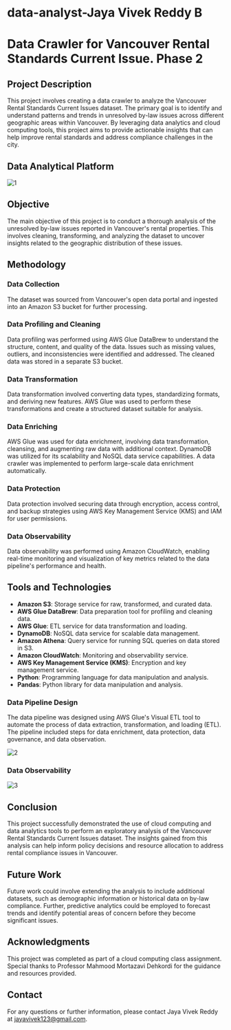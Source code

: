 # data-analyst-Jaya Vivek Reddy B

# Data Crawler for Vancouver Rental Standards Current Issue. Phase 2

## Project Description

This project involves creating a data crawler to analyze the Vancouver Rental Standards Current Issues dataset. The primary goal is to identify and understand patterns and trends in unresolved by-law issues across different geographic areas within Vancouver. By leveraging data analytics and cloud computing tools, this project aims to provide actionable insights that can help improve rental standards and address compliance challenges in the city.

## Data Analytical Platform

![1](https://github.com/user-attachments/assets/a0a496a1-7ca1-4abe-9419-0cbbcbb55042)

## Objective
The main objective of this project is to conduct a thorough analysis of the unresolved by-law issues reported in Vancouver's rental properties. This involves cleaning, transforming, and analyzing the dataset to uncover insights related to the geographic distribution of these issues.

## Methodology
### Data Collection

The dataset was sourced from Vancouver's open data portal and ingested into an Amazon S3 bucket for further processing.

### Data Profiling and Cleaning

Data profiling was performed using AWS Glue DataBrew to understand the structure, content, and quality of the data. Issues such as missing values, outliers, and inconsistencies were identified and addressed. The cleaned data was stored in a separate S3 bucket.

### Data Transformation

Data transformation involved converting data types, standardizing formats, and deriving new features. AWS Glue was used to perform these transformations and create a structured dataset suitable for analysis.

### Data Enriching

AWS Glue was used for data enrichment, involving data transformation, cleansing, and augmenting raw data with additional context. DynamoDB was utilized for its scalability and NoSQL data service capabilities. A data crawler was implemented to perform large-scale data enrichment automatically.

### Data Protection

Data protection involved securing data through encryption, access control, and backup strategies using AWS Key Management Service (KMS) and IAM for user permissions.

### Data Observability

Data observability was performed using Amazon CloudWatch, enabling real-time monitoring and visualization of key metrics related to the data pipeline's performance and health.

## Tools and Technologies

- **Amazon S3**: Storage service for raw, transformed, and curated data.
- **AWS Glue DataBrew**: Data preparation tool for profiling and cleaning data.
- **AWS Glue**: ETL service for data transformation and loading.
- **DynamoDB**: NoSQL data service for scalable data management.
- **Amazon Athena**: Query service for running SQL queries on data stored in S3.
- **Amazon CloudWatch**: Monitoring and observability service.
- **AWS Key Management Service (KMS)**: Encryption and key management service.
- **Python**: Programming language for data manipulation and analysis.
- **Pandas**: Python library for data manipulation and analysis.

### Data Pipeline Design

The data pipeline was designed using AWS Glue's Visual ETL tool to automate the process of data extraction, transformation, and loading (ETL). The pipeline included steps for data enrichment, data protection, data governance, and data observation.

![2](https://github.com/user-attachments/assets/45d58bed-cd52-4dd1-a367-6dd8606a2a6b)

### Data Observability

![3](https://github.com/user-attachments/assets/258bf31b-8346-4af2-8115-7f661fd5952b)

## Conclusion

This project successfully demonstrated the use of cloud computing and data analytics tools to perform an exploratory analysis of the Vancouver Rental Standards Current Issues dataset. The insights gained from this analysis can help inform policy decisions and resource allocation to address rental compliance issues in Vancouver.

## Future Work

Future work could involve extending the analysis to include additional datasets, such as demographic information or historical data on by-law compliance. Further, predictive analytics could be employed to forecast trends and identify potential areas of concern before they become significant issues.

## Acknowledgments
This project was completed as part of a cloud computing class assignment. Special thanks to Professor Mahmood Mortazavi Dehkordi for the guidance and resources provided.

## Contact
For any questions or further information, please contact Jaya Vivek Reddy at [jayavivek123@gmail.com](mailto:jayavivek123@gmail.com).

